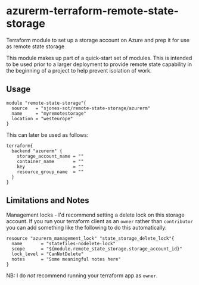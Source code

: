 # azurerm-terraform-remote-state-storage
Terraform module to set up a storage account on Azure and prep it for use as remote state storage

This module makes up part of a quick-start set of modules.  This is intended to be used prior to a larger deployment to
provide remote state capability in the beginning of a project to help prevent isolation of work.

## Usage
```hcl-terraform
module "remote-state-storage"{
  source   = "sjones-sot/remote-state-storage/azurerm"
  name     = "myremotestorage"
  location = "westeurope"
}

```

This can later be used as follows:
```hcl-terraform
terraform{
  backend "azurerm" {
    storage_account_name = ""
    container_name       = ""
    key                  = ""
    resource_group_name  = ""
  }
}
```



## Limitations and Notes
Management locks - I'd recommend setting a delete lock on this storage account.  If you run your terraform client as an `owner` rather than `contributor` you can add something like the following to do this automatically:
```hcl-terraform
resource "azurerm_management_lock" "state_storage_delete_lock"{
  name       = "statefiles-nodelete-lock"
  scope      = "${module.remote_state_storage.storage_account_id}"
  lock_level = "CanNotDelete"
  notes      = "Some meaningful notes here"
}
```

NB: I do _not_ recommend running your terraform app as `owner`.

